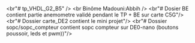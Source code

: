 <br"# tp_VHDL_G2_B5" />
<br Binôme Madouni:Abbih />
<br"# Dosier BE contient partie anemometre validé pendant le TP + BE sur carte C5G"/>
<br"# Dossier carte_DE2 contient le mini projet"/>
<br"# Dossier sopc/sopc_compteur contient sopc compteur sur DE0-nano (boutons poussoir, leds et pwm))"/>
